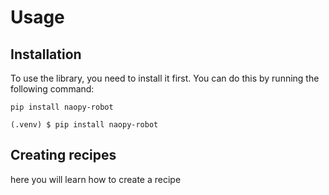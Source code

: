 Usage
=====

Installation
------------

To use the library, you need to install it first. You can do this by running the following command:

    pip install naopy-robot


```console
(.venv) $ pip install naopy-robot
```

Creating recipes
----------------

here you will learn how to create a recipe
